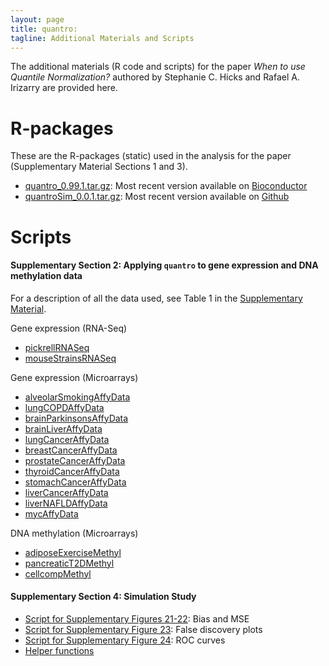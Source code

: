 ```yaml
---
layout: page
title: quantro: 
tagline: Additional Materials and Scripts
---
```


The additional materials (R code and scripts) for the paper *When to use Quantile Normalization?* authored by Stephanie C. Hicks and Rafael A. Irizarry are provided here. 

# R-packages

These are the R-packages (static) used in the analysis for the paper (Supplementary Material Sections 1 and 3). 

* [quantro_0.99.1.tar.gz](): Most recent version available on [Bioconductor](http://www.bioconductor.org/packages/release/bioc/html/quantro.html)
* [quantroSim_0.0.1.tar.gz](): Most recent version available on [Github](https://github.com/stephaniehicks/quantroSim)


# Scripts

#### Supplementary Section 2: Applying `quantro` to gene expression and DNA methylation data

For a description of all the data used, see Table 1 in the [Supplementary Material](). 

Gene expression (RNA-Seq)
* [pickrellRNASeq]()
* [mouseStrainsRNASeq]()

Gene expression (Microarrays)
* [alveolarSmokingAffyData]()
* [lungCOPDAffyData]()
* [brainParkinsonsAffyData]()
* [brainLiverAffyData]()
* [lungCancerAffyData]()
* [breastCancerAffyData]()
* [prostateCancerAffyData]()
* [thyroidCancerAffyData]()
* [stomachCancerAffyData]()
* [liverCancerAffyData]()
* [liverNAFLDAffyData]()
* [mycAffyData]()

DNA methylation (Microarrays)
* [adiposeExerciseMethyl]()
* [pancreaticT2DMethyl]()
* [cellcompMethyl]()



#### Supplementary Section 4: Simulation Study

* [Script for Supplementary Figures 21-22](https://github.com/stephaniehicks/quantroPaper/blob/master/scripts/quantroSimStudy/pDiffRandom.R): Bias and MSE
* [Script for Supplementary Figure 23](https://github.com/stephaniehicks/quantroPaper/blob/master/scripts/quantroSimStudy/FDR.R): False discovery plots
* [Script for Supplementary Figure 24](https://github.com/stephaniehicks/quantroPaper/blob/master/scripts/quantroSimStudy/ROC.R): ROC curves
* [Helper functions](https://github.com/stephaniehicks/quantroPaper/blob/master/scripts/quantroSimStudy/quantro-functions.R)